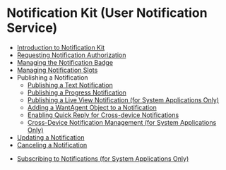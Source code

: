 # Notification Kit (User Notification Service)<!--notification-kit-->

- [Introduction to Notification Kit](notification-overview.md)
- [Requesting Notification Authorization](notification-enable.md)
- [Managing the Notification Badge](notification-badge.md)
- [Managing Notification Slots](notification-slot.md)
- Publishing a Notification<!--publish-notification-->
  - [Publishing a Text Notification](text-notification.md)
  - [Publishing a Progress Notification](progress-bar-notification.md)
  <!--Del-->
  - [Publishing a Live View Notification (for System Applications Only)](live-view-notification.md)
  <!--DelEnd-->
  - [Adding a WantAgent Object to a Notification](notification-with-wantagent.md)
  - [Enabling Quick Reply for Cross-device Notifications](notification-quickreply.md)
  - [Cross-Device Notification Management (for System Applications Only)](notification-distributed-notdistributed.md)
- [Updating a Notification](notification-update.md)
- [Canceling a Notification](notification-cancel.md)
<!--Del-->
- [Subscribing to Notifications (for System Applications Only)](notification-subscription.md)
<!--DelEnd-->
